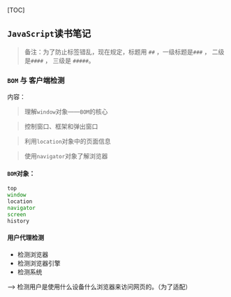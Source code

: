 [TOC]
## `JavaScript`读书笔记

> 备注：为了防止标签错乱，现在规定，标题用 `##` ，一级标题是`###` ， 二级是`####` ， 三级是 `#####`。

### `BOM` 与 客户端检测

内容：

> 理解`window`对象——`BOM`的核心

> 控制窗口、框架和弹出窗口

> 利用`location`对象中的页面信息

> 使用`navigator`对象了解浏览器


#### `BOM`对象：

```javascript
top
window
location
navigator
screen
history
```

#### 用户代理检测

* 检测浏览器
* 检测浏览器引擎
* 检测系统

--> 检测用户是使用什么设备什么浏览器来访问网页的。（为了适配）
 